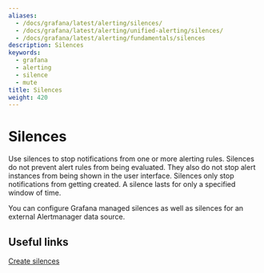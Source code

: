 ```yaml
---
aliases:
  - /docs/grafana/latest/alerting/silences/
  - /docs/grafana/latest/alerting/unified-alerting/silences/
  - /docs/grafana/latest/alerting/fundamentals/silences
description: Silences
keywords:
  - grafana
  - alerting
  - silence
  - mute
title: Silences
weight: 420
---
```


# Silences

Use silences to stop notifications from one or more alerting rules. Silences do not prevent alert rules from being evaluated. They also do not stop alert instances from being shown in the user interface. Silences only stop notifications from getting created. A silence lasts for only a specified window of time.

You can configure Grafana managed silences as well as silences for an external Alertmanager data source.

## Useful links

[Create silences](https://grafana.com/docs/grafana/latest/alerting/manage-notifications/create-silence/)

